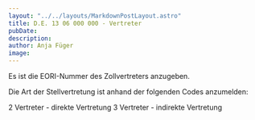 ```yaml
---
layout: "../../layouts/MarkdownPostLayout.astro"
title: D.E. 13 06 000 000 - Vertreter
pubDate: 
description: 
author: Anja Füger
image: 
---
```


Es ist die EORI-Nummer des Zollvertreters anzugeben.

Die Art der Stellvertretung ist anhand der folgenden Codes anzumelden:

2 Vertreter - direkte Vertretung 3 Vertreter - indirekte Vertretung